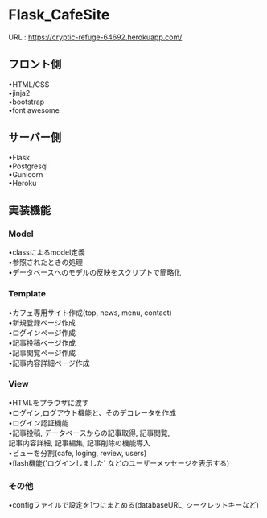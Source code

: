 # Flask_CafeSite
URL : https://cryptic-refuge-64692.herokuapp.com/  
  
## フロント側
•HTML/CSS  
•jinja2  
•bootstrap  
•font awesome
## サーバー側
•Flask  
•Postgresql  
•Gunicorn  
•Heroku
## 実装機能
### Model
•classによるmodel定義  
•参照されたときの処理  
•データベースへのモデルの反映をスクリプトで簡略化  
### Template
•カフェ専用サイト作成(top, news, menu, contact)  
•新規登録ページ作成  
•ログインページ作成  
•記事投稿ベージ作成  
•記事閲覧ページ作成  
•記事内容詳細ページ作成  
### View
•HTMLをプラウザに渡す  
•ログイン,ログアウト機能と、そのデコレータを作成  
•ログイン認証機能  
•記事投稿, データベースからの記事取得, 記事閲覧,  
記事内容詳細, 記事編集, 記事削除の機能導入  
•ビューを分割(cafe, loging, review, users)  
•flash機能('ログインしました' などのユーザーメッセージを表示する)  
### その他
•configファイルで設定を1つにまとめる(databaseURL, シークレットキーなど)
